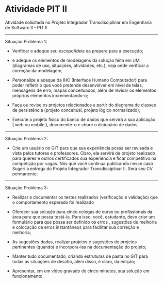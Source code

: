 # Atividade  PIT II
Atividade solicitada no Projeto Integrador Transdisciplinar em Engenharia de Software II - PIT II

_______________________________________________________________
Situação Problema 1: 

- Verificar e adeque seu escopo/ideia ea prepare para a execução;


- e adeque os elementos de modelagens da solução feita em UM (diagramas de uso, situações, atividades, etc.), veja onde verificar a correção da modelagem;


- Personalize e adeque da IHC (Interface Humano Computador) para poder refletir o que você pretende desenvolver em nível de telas, mensagens de erro, mapas conceituados, além de revisar os elementos próprios elementos incrementando-o;


- Faça ou revise os projetos relacionados a partir do diagrama de classes de persistência (projeto conceitual, projeto lógico normalizado);


- Execute o projeto físico do banco de dados que servirá a sua aplicação ( web ou mobile ), documente-o e chore o dicionário de dados.

_______________________________________________________________

Situação Problema 2: 

- Crie um usuário no  GIT  para que sua experiência possa ser revisada e vista pelos tutores e professores. Claro, ela servirá de projeto realizado para queres e outros certificados sua experiência e ficar competitivo na competição por vagas. Nós que você continua publicando nesse caso Sugeri a entrega do Projeto Integrador Transdisciplinar II. Será seu CV permanente;

_______________________________________________________________

Situação Problema 3:

- Realizar e documentar os testes realizados (verificação e validação) que o comportamento esperado foi realizado

- Oferecer sua solução para cinco colegas de curso ou profissionais da área para que possa testá-la. Para isso, você, estudante, deve criar um formulário para que possa ser definido os erros , sugestões de melhoria e colocação de erros instantâneos para facilitar sua correção e melhoria; 

- As sugestões dadas, realizar projetos e sugestões de projetos pertinentes (quando) e incorpora-las na documentação do projeto;

- Manter tudo documentado, criando estruturas de pasta no GIT para todas as situações de desafio, além disso, é claro, da edição;

- Apresentar, em um vídeo gravado de cinco minutos, sua solução em funcionamento.
